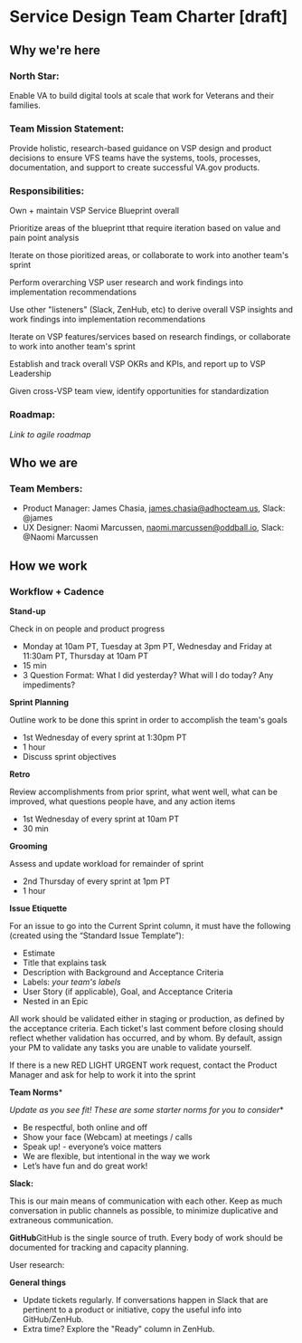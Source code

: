 # Service Design Team Charter [draft]



## Why we're here

### North Star:

Enable VA to build digital tools at scale that work for Veterans and their families.

### Team Mission Statement:

Provide holistic, research-based guidance on VSP design and product decisions to ensure VFS teams have the systems, tools, processes, documentation, and support to create successful VA.gov products.

### Responsibilities:

Own + maintain VSP Service Blueprint overall

Prioritize areas of the blueprint tthat require iteration based on value and pain point analysis

Iterate on those pioritized areas, or collaborate to work into another team's sprint

Perform overarching VSP user research and work findings into implementation recommendations

Use other "listeners" (Slack, ZenHub, etc) to derive overall VSP insights and work findings into implementation recommendations

Iterate on VSP features/services based on research findings, or collaborate to work into another team's sprint

Establish and track overall VSP OKRs and KPIs, and report up to VSP Leadership

Given cross-VSP team view, identify opportunities for standardization 

### Roadmap:

*Link to agile roadmap*



## Who we are

### Team Members:

- Product Manager: James Chasia, [james.chasia@adhocteam.us](mailto:james.chasia@adhocteam.us), Slack: @james
- UX Designer: Naomi Marcussen, [naomi.marcussen@oddball.io](mailto:naomi.marcussen@oddball.io), Slack: @Naomi Marcussen



## How we work

### Workflow + Cadence

**Stand-up**

Check in on people and product progress

- Monday at 10am PT, Tuesday at 3pm PT, Wednesday and Friday at 11:30am PT, Thursday at 10am PT
- 15 min
- 3 Question Format: What I did yesterday? What will I do today? Any impediments?

**Sprint Planning**

Outline work to be done this sprint in order to accomplish the team's goals

- 1st Wednesday of every sprint at 1:30pm PT
- 1 hour
- Discuss sprint objectives

**Retro**

Review accomplishments from prior sprint, what went well, what can be improved, what questions people have, and any action items

- 1st Wednesday of every sprint at 10am PT
- 30 min

**Grooming**

Assess and update workload for remainder of sprint

- 2nd Thursday of every sprint at 1pm PT
- 1 hour

**Issue Etiquette**

For an issue to go into the Current Sprint column, it must have the following (created using the “Standard Issue Template”):

- Estimate
- Title that explains task
- Description with Background and Acceptance Criteria
- Labels: *your team's labels*
- User Story (if applicable), Goal, and Acceptance Criteria
- Nested in an Epic

All work should be validated either in staging or production, as defined by the acceptance criteria. Each ticket's last comment before closing should reflect whether validation has occurred, and by whom. By default, assign your PM to validate any tasks you are unable to validate yourself.

If there is a new RED LIGHT URGENT work request, contact the Product Manager and ask for help to work it into the sprint

**Team Norms***

*Update as you see fit! These are some starter norms for you to consider**

- Be respectful, both online and off
- Show your face (Webcam) at meetings / calls
- Speak up! - everyone’s voice matters
- We are flexible, but intentional in the way we work
- Let’s have fun and do great work!

**Slack:**

This is our main means of communication with each other. Keep as much conversation in public channels as possible, to minimize duplicative and extraneous communication.

**GitHub**GitHub is the single source of truth. Every body of work should be documented for tracking and capacity planning.

User research: 

**General things**

- Update tickets regularly. If conversations happen in Slack that are pertinent to a product or initiative, copy the useful info into GitHub/ZenHub.
- Extra time? Explore the "Ready" column in ZenHub.
